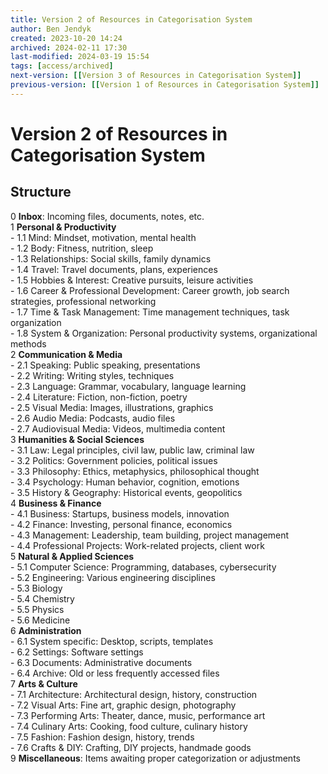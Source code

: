```yaml
---
title: Version 2 of Resources in Categorisation System
author: Ben Jendyk
created: 2023-10-20 14:24
archived: 2024-02-11 17:30
last-modified: 2024-03-19 15:54
tags: [access/archived]
next-version: [[Version 3 of Resources in Categorisation System]]
previous-version: [[Version 1 of Resources in Categorisation System]]
---
```


# Version 2 of Resources in Categorisation System

## Structure

0 **Inbox**: Incoming files, documents, notes, etc.  
1 **Personal & Productivity**  
	- 1.1 Mind: Mindset, motivation, mental health  
	- 1.2 Body: Fitness, nutrition, sleep  
	- 1.3 Relationships: Social skills, family dynamics  
	- 1.4 Travel: Travel documents, plans, experiences  
	- 1.5 Hobbies & Interest: Creative pursuits, leisure activities  
	- 1.6 Career & Professional Development: Career growth, job search strategies, professional networking  
	- 1.7 Time & Task Management: Time management techniques, task organization  
	- 1.8 System & Organization: Personal productivity systems, organizational methods  
2 **Communication & Media**  
	- 2.1 Speaking: Public speaking, presentations  
	- 2.2 Writing: Writing styles, techniques  
	- 2.3 Language: Grammar, vocabulary, language learning  
	- 2.4 Literature: Fiction, non-fiction, poetry  
	- 2.5 Visual Media: Images, illustrations, graphics  
	- 2.6 Audio Media: Podcasts, audio files  
	- 2.7 Audiovisual Media: Videos, multimedia content  
3 **Humanities & Social Sciences**  
	- 3.1 Law: Legal principles, civil law, public law, criminal law  
	- 3.2 Politics: Government policies, political issues  
	- 3.3 Philosophy: Ethics, metaphysics, philosophical thought  
	- 3.4 Psychology: Human behavior, cognition, emotions  
	- 3.5 History & Geography: Historical events, geopolitics  
4 **Business & Finance**  
	- 4.1 Business: Startups, business models, innovation  
	- 4.2 Finance: Investing, personal finance, economics  
	- 4.3 Management: Leadership, team building, project management  
	- 4.4 Professional Projects: Work-related projects, client work  
5 **Natural & Applied Sciences**  
	- 5.1 Computer Science: Programming, databases, cybersecurity  
	- 5.2 Engineering: Various engineering disciplines  
	- 5.3 Biology  
	- 5.4 Chemistry  
	- 5.5 Physics  
	- 5.6 Medicine  
6 **Administration**  
	- 6.1 System specific: Desktop, scripts, templates  
	- 6.2 Settings: Software settings  
	- 6.3 Documents: Administrative documents  
	- 6.4 Archive: Old or less frequently accessed files  
7 **Arts & Culture**  
	- 7.1 Architecture: Architectural design, history, construction  
	- 7.2 Visual Arts: Fine art, graphic design, photography  
	- 7.3 Performing Arts: Theater, dance, music, performance art  
	- 7.4 Culinary Arts: Cooking, food culture, culinary history  
	- 7.5 Fashion: Fashion design, history, trends  
	- 7.6 Crafts & DIY: Crafting, DIY projects, handmade goods  
9 **Miscellaneous**: Items awaiting proper categorization or adjustments

